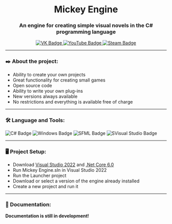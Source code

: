 <h1 align="center">Mickey Engine</h1>
<h3 align="center">An engine for creating simple visual novels in the C# programming language</h3>
<div id="badges" align="center">
  <a href="https://vk.com/xrisofor_arabov">
    <img src="https://img.shields.io/badge/вконтакте-%232E87FB.svg?&style=for-the-badge&logo=vk&logoColor=white" alt="VK Badge"/>
  </a>
  <a href="https://youtube.com/channel/GordonLife">
    <img src="https://img.shields.io/badge/YouTube-%23FF0000.svg?style=for-the-badge&logo=YouTube&logoColor=white" alt="YouTube Badge"/>
  </a>
  <a href="https://steamcommunity.com/id/Xrisofor">
    <img src="https://img.shields.io/badge/Steam-000000?style=for-the-badge&logo=steam&logoColor=white" alt="Steam Badge"/>
  </a>
</div>

---

### ✒️ About the project:
- Ability to create your own projects
- Great functionality for creating small games
- Open source code
- Ability to write your own plug-ins
- New versions always available
- No restrictions and everything is available free of charge

---

### :hammer_and_wrench: Language and Tools:
<div><img src="https://img.shields.io/badge/c%23-%23239120.svg?style=for-the-badge&logo=c-sharp&logoColor=white" alt="C# Badge"/>
<img src="https://img.shields.io/badge/Windows-0078D6?style=for-the-badge&logo=windows&logoColor=white" alt="Windows Badge"/>
<img src="https://img.shields.io/badge/SFML-1ED760?&style=for-the-badge&logo=sfml&logoColor=white" alt="SFML Badge"/>
<img src="https://img.shields.io/badge/Visual_Studio-5C2D91?style=for-the-badge&logo=visual%20studio&logoColor=white" alt="SVisual Studio Badge"/>
</div>
 
---
 
### 🖥️ Project Setup:
- Download <a href="https://visualstudio.microsoft.com/downloads/">Visual Studio 2022</a> and <a href="https://dotnet.microsoft.com/en-us/download/dotnet/thank-you/runtime-desktop-6.0.13-windows-x64-installer?cid=getdotnetcore">.Net Core 6.0</a>
- Run Mickey Engine.sln in Visual Studio 2022
- Run the Launcher project
- Download or select a version of the engine already installed
- Create a new project and run it

---

### 📖 Documentation:

**Documentation is still in development!**
